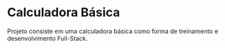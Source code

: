 # Calculadora Básica
Projeto consiste em uma calculadora básica como forma de treinamento e desenvolvimento Full-Stack.
